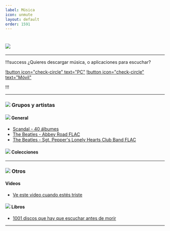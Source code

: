 ```yaml
---
label: Música
icon: unmute
layout: default
order: 1591
---
```



# ![](https://i.postimg.cc/26DhDRJk/banner-items-lcdh-4.png)


---


!!!success ¿Quieres descargar música, o aplicaciones para escuchar?

[!button icon="check-circle" text="PC"](https://lcdh.tech/escritorio/e-programas/#descarga-musica-y-video) [!button icon="check-circle" text="Móvil"](https://lcdh.tech/móviles/m-android/#escuchar-música)

!!!


---

### ![](https://i.postimg.cc/fyHqs50r/Proyecto-nuevo-2.png) **Grupos y artistas**


#### ![](https://i.postimg.cc/s2DT9mVX/Proyecto-nuevo-5.png) General


- [Scandal - 40 álbumes](https://drive.google.com/drive/folders/15q7YFr7xYo-kJHRH9yhOfYG4YI-BY4c1)
- [The Beatles - Abbey Road FLAC](https://www.mediafire.com/file/s8cicicw0gh7nnj/abby_flac.zip/file)
- [The Beatles - Sgt. Pepper's Lonely Hearts Club Band FLAC](https://www.mediafire.com/file/6wrvol0dkbadyx9/pepper_flac.zip/file)


#### ![](https://i.postimg.cc/s2DT9mVX/Proyecto-nuevo-5.png) **Colecciones**






---


### ![](https://i.postimg.cc/fyHqs50r/Proyecto-nuevo-2.png) **Otros**


#### Videos

- [Ve este video cuando estés triste](https://www.youtube.com/watch?v=PppkNH3bKV4)


#### ![](https://i.postimg.cc/s2DT9mVX/Proyecto-nuevo-5.png) **Libros**


- [1001 discos que hay que escuchar antes de morir](https://drive.google.com/file/d/1z27zLFsfWHWJfOBjkhVy1DOHt2CIu3oE/view?usp=sharing)















---
